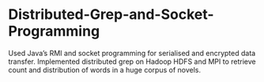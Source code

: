 # Distributed-Grep-and-Socket-Programming
 Used Java’s RMI and socket programming for serialised and encrypted data transfer. Implemented distributed grep on Hadoop HDFS and MPI to retrieve count and distribution of words in a huge corpus of novels.
